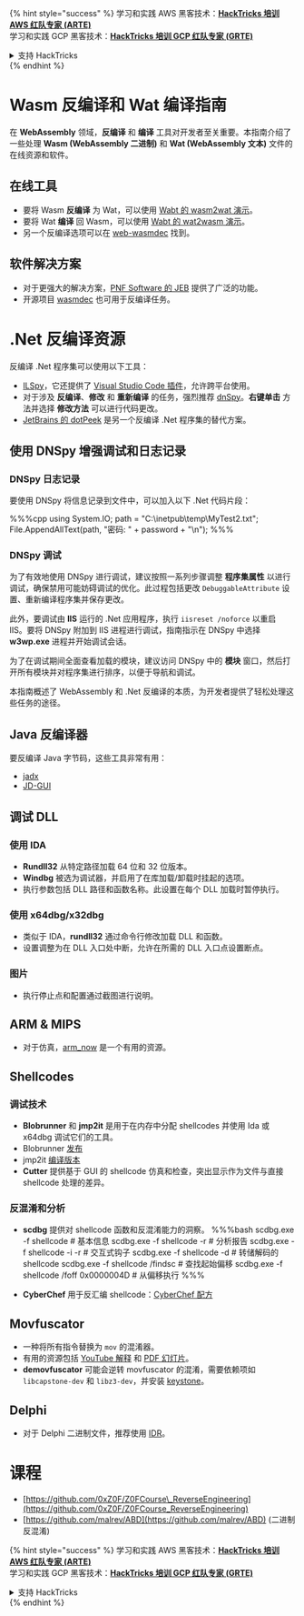 {% hint style="success" %}
学习和实践 AWS 黑客技术：<img src="/.gitbook/assets/arte.png" alt="" data-size="line">[**HackTricks 培训 AWS 红队专家 (ARTE)**](https://training.hacktricks.xyz/courses/arte)<img src="/.gitbook/assets/arte.png" alt="" data-size="line">\
学习和实践 GCP 黑客技术：<img src="/.gitbook/assets/grte.png" alt="" data-size="line">[**HackTricks 培训 GCP 红队专家 (GRTE)**<img src="/.gitbook/assets/grte.png" alt="" data-size="line">](https://training.hacktricks.xyz/courses/grte)

<details>

<summary>支持 HackTricks</summary>

* 查看 [**订阅计划**](https://github.com/sponsors/carlospolop)!
* **加入** 💬 [**Discord 群组**](https://discord.gg/hRep4RUj7f) 或 [**Telegram 群组**](https://t.me/peass) 或 **在** **Twitter** 🐦 [**@hacktricks\_live**](https://twitter.com/hacktricks\_live)** 上关注我们。**
* **通过向** [**HackTricks**](https://github.com/carlospolop/hacktricks) 和 [**HackTricks Cloud**](https://github.com/carlospolop/hacktricks-cloud) GitHub 仓库提交 PR 分享黑客技巧。

</details>
{% endhint %}

# Wasm 反编译和 Wat 编译指南

在 **WebAssembly** 领域，**反编译** 和 **编译** 工具对开发者至关重要。本指南介绍了一些处理 **Wasm (WebAssembly 二进制)** 和 **Wat (WebAssembly 文本)** 文件的在线资源和软件。

## 在线工具

- 要将 Wasm **反编译** 为 Wat，可以使用 [Wabt 的 wasm2wat 演示](https://webassembly.github.io/wabt/demo/wasm2wat/index.html)。
- 要将 Wat **编译** 回 Wasm，可以使用 [Wabt 的 wat2wasm 演示](https://webassembly.github.io/wabt/demo/wat2wasm/)。
- 另一个反编译选项可以在 [web-wasmdec](https://wwwg.github.io/web-wasmdec/) 找到。

## 软件解决方案

- 对于更强大的解决方案，[PNF Software 的 JEB](https://www.pnfsoftware.com/jeb/demo) 提供了广泛的功能。
- 开源项目 [wasmdec](https://github.com/wwwg/wasmdec) 也可用于反编译任务。

# .Net 反编译资源

反编译 .Net 程序集可以使用以下工具：

- [ILSpy](https://github.com/icsharpcode/ILSpy)，它还提供了 [Visual Studio Code 插件](https://github.com/icsharpcode/ilspy-vscode)，允许跨平台使用。
- 对于涉及 **反编译**、**修改** 和 **重新编译** 的任务，强烈推荐 [dnSpy](https://github.com/0xd4d/dnSpy/releases)。**右键单击** 方法并选择 **修改方法** 可以进行代码更改。
- [JetBrains 的 dotPeek](https://www.jetbrains.com/es-es/decompiler/) 是另一个反编译 .Net 程序集的替代方案。

## 使用 DNSpy 增强调试和日志记录

### DNSpy 日志记录
要使用 DNSpy 将信息记录到文件中，可以加入以下 .Net 代码片段：

%%%cpp
using System.IO;
path = "C:\\inetpub\\temp\\MyTest2.txt";
File.AppendAllText(path, "密码: " + password + "\n");
%%%

### DNSpy 调试
为了有效地使用 DNSpy 进行调试，建议按照一系列步骤调整 **程序集属性** 以进行调试，确保禁用可能妨碍调试的优化。此过程包括更改 `DebuggableAttribute` 设置、重新编译程序集并保存更改。

此外，要调试由 **IIS** 运行的 .Net 应用程序，执行 `iisreset /noforce` 以重启 IIS。要将 DNSpy 附加到 IIS 进程进行调试，指南指示在 DNSpy 中选择 **w3wp.exe** 进程并开始调试会话。

为了在调试期间全面查看加载的模块，建议访问 DNSpy 中的 **模块** 窗口，然后打开所有模块并对程序集进行排序，以便于导航和调试。

本指南概述了 WebAssembly 和 .Net 反编译的本质，为开发者提供了轻松处理这些任务的途径。

## **Java 反编译器**
要反编译 Java 字节码，这些工具非常有用：
- [jadx](https://github.com/skylot/jadx)
- [JD-GUI](https://github.com/java-decompiler/jd-gui/releases)

## **调试 DLL**
### 使用 IDA
- **Rundll32** 从特定路径加载 64 位和 32 位版本。
- **Windbg** 被选为调试器，并启用了在库加载/卸载时挂起的选项。
- 执行参数包括 DLL 路径和函数名称。此设置在每个 DLL 加载时暂停执行。

### 使用 x64dbg/x32dbg
- 类似于 IDA，**rundll32** 通过命令行修改加载 DLL 和函数。
- 设置调整为在 DLL 入口处中断，允许在所需的 DLL 入口点设置断点。

### 图片
- 执行停止点和配置通过截图进行说明。

## **ARM & MIPS**
- 对于仿真，[arm_now](https://github.com/nongiach/arm_now) 是一个有用的资源。

## **Shellcodes**
### 调试技术
- **Blobrunner** 和 **jmp2it** 是用于在内存中分配 shellcodes 并使用 Ida 或 x64dbg 调试它们的工具。
- Blobrunner [发布](https://github.com/OALabs/BlobRunner/releases/tag/v0.0.5)
- jmp2it [编译版本](https://github.com/adamkramer/jmp2it/releases/)
- **Cutter** 提供基于 GUI 的 shellcode 仿真和检查，突出显示作为文件与直接 shellcode 处理的差异。

### 反混淆和分析
- **scdbg** 提供对 shellcode 函数和反混淆能力的洞察。
%%%bash
scdbg.exe -f shellcode # 基本信息
scdbg.exe -f shellcode -r # 分析报告
scdbg.exe -f shellcode -i -r # 交互式钩子
scdbg.exe -f shellcode -d # 转储解码的 shellcode
scdbg.exe -f shellcode /findsc # 查找起始偏移
scdbg.exe -f shellcode /foff 0x0000004D # 从偏移执行
%%%

- **CyberChef** 用于反汇编 shellcode：[CyberChef 配方](https://gchq.github.io/CyberChef/#recipe=To_Hex%28'Space',0%29Disassemble_x86%28'32','Full%20x86%20architecture',16,0,true,true%29)

## **Movfuscator**
- 一种将所有指令替换为 `mov` 的混淆器。
- 有用的资源包括 [YouTube 解释](https://www.youtube.com/watch?v=2VF_wPkiBJY) 和 [PDF 幻灯片](https://github.com/xoreaxeaxeax/movfuscator/blob/master/slides/domas_2015_the_movfuscator.pdf)。
- **demovfuscator** 可能会逆转 movfuscator 的混淆，需要依赖项如 `libcapstone-dev` 和 `libz3-dev`，并安装 [keystone](https://github.com/keystone-engine/keystone/blob/master/docs/COMPILE-NIX.md)。

## **Delphi**
- 对于 Delphi 二进制文件，推荐使用 [IDR](https://github.com/crypto2011/IDR)。

# 课程

* [https://github.com/0xZ0F/Z0FCourse\_ReverseEngineering](https://github.com/0xZ0F/Z0FCourse_ReverseEngineering)
* [https://github.com/malrev/ABD](https://github.com/malrev/ABD) \(二进制反混淆\)



{% hint style="success" %}
学习和实践 AWS 黑客技术：<img src="/.gitbook/assets/arte.png" alt="" data-size="line">[**HackTricks 培训 AWS 红队专家 (ARTE)**](https://training.hacktricks.xyz/courses/arte)<img src="/.gitbook/assets/arte.png" alt="" data-size="line">\
学习和实践 GCP 黑客技术：<img src="/.gitbook/assets/grte.png" alt="" data-size="line">[**HackTricks 培训 GCP 红队专家 (GRTE)**<img src="/.gitbook/assets/grte.png" alt="" data-size="line">](https://training.hacktricks.xyz/courses/grte)

<details>

<summary>支持 HackTricks</summary>

* 查看 [**订阅计划**](https://github.com/sponsors/carlospolop)!
* **加入** 💬 [**Discord 群组**](https://discord.gg/hRep4RUj7f) 或 [**Telegram 群组**](https://t.me/peass) 或 **在** **Twitter** 🐦 [**@hacktricks\_live**](https://twitter.com/hacktricks\_live)** 上关注我们。**
* **通过向** [**HackTricks**](https://github.com/carlospolop/hacktricks) 和 [**HackTricks Cloud**](https://github.com/carlospolop/hacktricks-cloud) GitHub 仓库提交 PR 分享黑客技巧。

</details>
{% endhint %}
